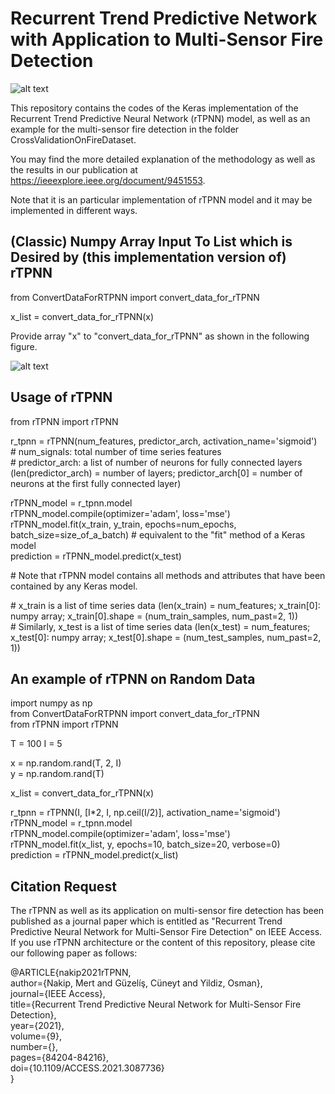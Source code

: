 # Recurrent Trend Predictive Network with Application to Multi-Sensor Fire Detection

![alt text](https://www.researchgate.net/publication/352306006/figure/fig1/AS:1033351641178112@1623381638542/The-architecture-of-the-Recurrent-Trend-Predictive-Neural-Network-rTPNN_W640.jpg)

This repository contains the codes of the Keras implementation of the Recurrent Trend Predictive Neural Network (rTPNN) model, as well as an example for the multi-sensor fire detection in the folder CrossValidationOnFireDataset.

You may find the more detailed explanation of the methodology as well as the results in our publication at https://ieeexplore.ieee.org/document/9451553.

Note that it is an particular implementation of rTPNN model and it may be implemented in different ways.

## (Classic) Numpy Array Input To List which is Desired by (this implementation version of) rTPNN

from ConvertDataForRTPNN import convert_data_for_rTPNN

x_list = convert_data_for_rTPNN(x)

Provide array "x" to "convert_data_for_rTPNN" as shown in the following figure. 

![alt text](https://www.researchgate.net/publication/352306006/figure/fig3/AS:1033351641198595@1623381638599/The-dimensions-of-the-input-tensor-and-output-vector-of-rTPNN-in-the-case-where-all_W640.jpg)

## Usage of rTPNN 

from rTPNN import rTPNN

r_tpnn = rTPNN(num_features, predictor_arch, activation_name='sigmoid')  
\# num_signals: total number of time series features  
\# predictor_arch: a list of number of neurons for fully connected layers (len(predictor_arch) = number of layers; predictor_arch[0] = number of neurons at the first fully connected layer)

rTPNN_model = r_tpnn.model  
rTPNN_model.compile(optimizer='adam', loss='mse')  
rTPNN_model.fit(x_train, y_train, epochs=num_epochs, batch_size=size_of_a_batch) # equivalent to the "fit" method of a Keras model  
prediction = rTPNN_model.predict(x_test) 

\# Note that rTPNN model contains all methods and attributes that have been contained by any Keras model. 

\# x_train is a list of time series data (len(x_train) = num_features; x_train[0]: numpy array; x_train[0].shape = (num_train_samples, num_past=2, 1))  
\# Similarly, x_test is a list of time series data (len(x_test) = num_features; x_test[0]: numpy array; x_test[0].shape = (num_test_samples, num_past=2, 1)) 
 
 
## An example of rTPNN on Random Data

import numpy as np  
from ConvertDataForRTPNN import convert_data_for_rTPNN  
from rTPNN import rTPNN  

T = 100 
I = 5

x = np.random.rand(T, 2, I)  
y = np.random.rand(T) 

x_list = convert_data_for_rTPNN(x) 

r_tpnn = rTPNN(I, [I*2, I, np.ceil(I/2)], activation_name='sigmoid')  
rTPNN_model = r_tpnn.model  
rTPNN_model.compile(optimizer='adam', loss='mse')  
rTPNN_model.fit(x_list, y, epochs=10, batch_size=20, verbose=0)  
prediction = rTPNN_model.predict(x_list) 

## Citation Request 
The rTPNN as well as its application on multi-sensor fire detection has been published as a journal paper which is entitled as "Recurrent Trend Predictive Neural Network for Multi-Sensor Fire Detection" on IEEE Access. If you use rTPNN architecture or the content of this repository, please cite our following paper as follows: 

@ARTICLE{nakip2021rTPNN,  
  author={Nakip, Mert and Güzelíş, Cüneyt and Yildiz, Osman},  
  journal={IEEE Access},  
  title={Recurrent Trend Predictive Neural Network for Multi-Sensor Fire Detection},  
  year={2021},  
  volume={9},  
  number={},  
  pages={84204-84216},  
  doi={10.1109/ACCESS.2021.3087736}  
  }

